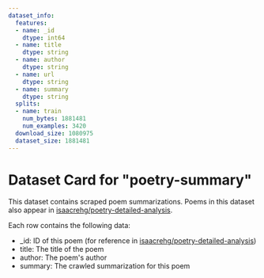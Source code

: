 ```yaml
---
dataset_info:
  features:
  - name: _id
    dtype: int64
  - name: title
    dtype: string
  - name: author
    dtype: string
  - name: url
    dtype: string
  - name: summary
    dtype: string
  splits:
  - name: train
    num_bytes: 1881481
    num_examples: 3420
  download_size: 1080975
  dataset_size: 1881481
---
```

# Dataset Card for "poetry-summary"

This dataset contains scraped poem summarizations. Poems in this dataset also appear in [isaacrehg/poetry-detailed-analysis](https://huggingface.co/datasets/isaacrehg/poetry-detailed-analysis).

Each row contains the following data:

- _id: ID of this poem (for reference in [isaacrehg/poetry-detailed-analysis](https://huggingface.co/datasets/isaacrehg/poetry-detailed-analysis))
- title: The title of the poem
- author: The poem's author
- summary: The crawled summarization for this poem
